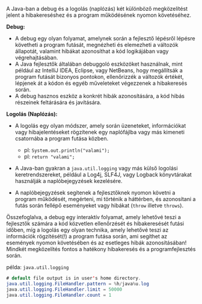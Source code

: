 A Java-ban a debug és a logolás (naplózás) két különböző megközelítést jelent a hibakereséshez és a program működésének nyomon követéséhez.

**Debug:**

- A debug egy olyan folyamat, amelynek során a fejlesztő lépésről lépésre követheti a program futását, megnézheti és elemezheti a változók állapotát, valamint hibákat azonosíthat a kód logikájában vagy végrehajtásában.
- A Java fejlesztők általában debuggoló eszközöket használnak, mint például az IntelliJ IDEA, Eclipse, vagy NetBeans, hogy megállítsák a program futását bizonyos pontokon, ellenőrizzék a változók értékét, lépjenek át a kódon és egyéb műveleteket végezzenek a hibakeresés során.
- A debug hasznos eszköz a konkrét hibák azonosítására, a kód hibás részeinek feltárására és javítására.

**Logolás (Naplózás):**

- A logolás egy olyan módszer, amely során üzeneteket, információkat vagy hibajelentéseket rögzítenek egy naplófájlba vagy más kimeneti csatornába a program futása közben.

  - pl: `System.out.println("valami");`
  - pl: `return "valami";`

- A Java-ban gyakran a `java.util.logging` vagy más külső logolási keretrendszereket, például a Log4j, SLF4J, vagy Logback könyvtárakat használják a naplóbejegyzések kezelésére.
- A naplóbejegyzések segítenek a fejlesztőknek nyomon követni a program működését, megérteni, mi történik a háttérben, és azonosítani a futás során fellépő eseményeket vagy hibákat (`throw` illetve `throws`).

Összefoglalva, a debug egy interaktív folyamat, amely lehetővé teszi a fejlesztők számára a kód közvetlen ellenőrzését és hibakeresését futási időben, míg a logolás egy olyan technika, amely lehetővé teszi az információk rögzítését(!) a program futása során, ami segíthet az események nyomon követésében és az esetleges hibák azonosításában! Mindkét megközelítés fontos a hatékony hibakeresés és a programfejlesztés során.

példa: `java.util.logging`

```Java
# default file output is in user's home directory.
java.util.logging.FileHandler.pattern = %h/java%u.log
java.util.logging.FileHandler.limit = 50000
java.util.logging.FileHandler.count = 1
```

